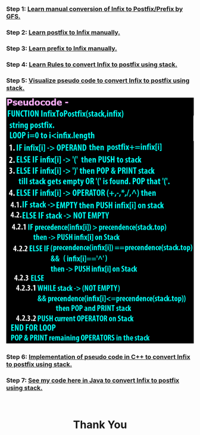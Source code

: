 ### **Step 1:** [Learn manual conversion of Infix to Postfix/Prefix by GFS.](https://youtu.be/q75VAGSwL0U)

### **Step 2:** [Learn postfix to Infix manually.](https://youtu.be/qqagmeTN0p4?t=1031)

### **Step 3:** [Learn prefix to Infix manually.](https://youtu.be/lT4-mJAF5UA?t=1119)

### **Step 4:** [Learn Rules to convert Infix to postfix using stack.](https://youtu.be/8wQ7JE5pFXU)

### **Step 5:** [Visualize pseudo code to convert Infix to postfix using stack.](https://youtu.be/BeRM6DzdCBg)

![](./pseudocode.png)

### **Step 6:** [Implementation of pseudo code in C++ to convert Infix to postfix using stack.](https://youtu.be/dJESbyFR1sU)

### **Step 7:** [See my code here in Java to convert Infix to postfix using stack.](./InfixPostfix.java)

<br>
<h1 align="Center">Thank You</h1>
